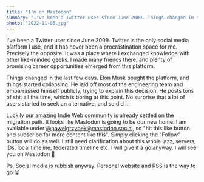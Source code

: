 ```yaml
---
title: "I'm on Mastodon"
summary: "I've been a Twitter user since June 2009. Things changed in the last few days. Elon Musk bought the platform, and things started collapsing. No surprise that a lot of users started to seek an alternative, and so did I."
photo: "2022-11-06.jpg"
---
```


I've been a Twitter user since June 2009. Twitter is the only social media platform I use, and it has never been a procrastination space for me. Precisely the opposite! It was a place where I exchanged knowledge with other like-minded geeks. I made many friends there, and plenty of promising career opportunities emerged from this platform.

Things changed in the last few days. Elon Musk bought the platform, and things started collapsing. He laid off most of the engineering team and embarrassed himself publicly, trying to explain this decision. He posts tons of shit all the time, which is boring at this point. No surprise that a lot of users started to seek an alternative, and so did I.

Luckily our amazing Indie Web community is already settled on the migration path. It looks like Mastodon is going to be our new home. I am available under [@pawelgrzybek@mastodon.social](https://mastodon.social/@pawelgrzybek), so "hit this like button and subscribe for more content like this". Simply clicking the "Follow" button will do as well. I still need clarification about this whole jazz, servers, IDs, local timeline, federated timeline etc. I will give it a go anyway. I will see you on Mastodon 👋 

Ps. Social media is rubbish anyway. Personal website and RSS is the way to go 😜
